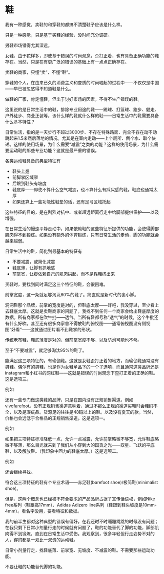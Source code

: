 # 鞋

我有一种感觉，卖鞋的和穿鞋的都搞不清楚鞋子应该是什么样。

只是一种感觉，只是基于买鞋的经验，没时间充分调研。

男鞋市场错得尤其深远。

女鞋，由于花样多，即使基于错误的时尚观念，歪打正着，也有具备正确功能的鞋存在。当然，只是在有更广泛的错误的基础上有一点点正确存在。

卖鞋的商家，只懂“卖”，不懂“鞋”。

穿鞋的个人，在由来已久的消费主义和变质的时尚崛起的过程中——不仅仅是中国——早已被忽悠得不知道鞋是什么。

做鞋的厂家，肯定懂鞋，但出于讨好市场的因素，不得不生产错误的鞋。

这里说的是日常生活中的鞋，排除专业用途的鞋——踢球、打篮球、跑步、健走、户外徒步、商业正装等，该什么样的鞋就什么样的鞋——日常生活中的鞋需要具备什么基本特性？

日常生活，指的是一天步行不超过3000步、不存在特殊路面、完全不存在动不动跳起来1.5米然后落地的情况。尤其是在室内走动——上个厕所、倒个水、取个快递。这样的使用场景，为什么需要“减震”之类的功能？这样的使用场景，为什么需要运动鞋的那些专业功能？这就是最严重的错误。

各类运动鞋具备的典型特征有

* 鞋头上翘
* 前脚掌区域窄
* 后跟到鞋头有坡度
*  鞋底厚——即使不算什么空气减震，也不算什么有踩屎感的鞋，鞋底也通常太厚
*  如果还算上一些功能性鞋垫的话，还有足弓区域托起

这些特征的目的，是在剧烈对抗中、或者超远距离行走中给脚部提供保护——以及增强。

在日常生活的慢速平静走动中，如果依赖鞋的这些特征所提供的功能，会使得脚部肌肉得不到锻炼。如果没有额外的体育锻炼，只有日常生活的走动，脚的功能就会越来越弱。

日常生活中的鞋，简化到最基本的特征有

* 不要减震，或简化减震
* 鞋底薄，让脚有抓地感
* 前掌宽，让脚依赖自己的肌肉拱起，而不是靠鞋挤出来

买鞋时，要找到同时满足这三个特征的鞋，会很困难。

前掌宽度，这一条就足够淘汰80%的鞋了。简直就是新时代的裹小脚。

洞洞鞋那个品牌，前掌的宽度是对的，但鞋底太厚——好吧，我没穿过，至少看上去鞋底太厚。这就是卖鞋商家的问题了，我找不到任何一个商家会给出鞋底厚度的数据。所有商家都在吹牛批——透气。当所有鞋都号称“透气”的时候，这个牛批还有什么好吹。甚至还有很多商家舍不得放鞋的俯视图——通常俯视图没有侧视图“好看”——这就通过图片看不到鞋掌的形状。

传统老布鞋，鞋底薄度是对的，但前掌宽度不够，以及防滑可能也不够。

至于“不要减震”，就足够淘汰95%的鞋了。

能满足这三项特征的，有瑜伽鞋。这就是女鞋歪打正着的地方，而瑜伽鞋通常没有男鞋。偶尔有的男鞋，也是作为女鞋单品下的一个子选项，而且通常这类品牌还是instagram和小红书的网红鞋——这就是错误的时尚观念下歪打正着的正确的鞋。这是选项三。

例如

还有一些专门做这类鞋的品牌，只是在国内没有正规销售渠道。例如vivofarefoot。没有正规销售渠道意味着，通过不那么正规的渠道买鞋时会鞋码不全，以及是瑕疵品。货源足的往往是48码以上的鞋。以及没有夏天的款。当然，价格也会远低于合格品的正规销售渠道。这是选项一。

例如

如果把三项特征标准降低一点，允许一点减震，允许前掌略微不够宽，允许鞋底略微不够薄，那么目光就来到了我们从小穿到大的国货之光——双星、飞跃的平底鞋，以及解放鞋。（我印象中回力的鞋底太厚。）这是选项二。  


例如

还会继续寻找。

符合这三项特征的鞋有个专业术语——赤足鞋\(barefoot shoe\)/极简鞋\(minimalist shoe\)。

  
但是，这两个概念也已经被不符合要求的产品品牌占据了宣传话语权，例如Nike free系列（鞋跟高17mm）、Adidas Adizero line系列（鞋跟到鞋头坡度是10mm-4mm）。看名字没用，要看特征和数据。

我的前半生都对这种典型的错误有偏好。在我还时不时蹦蹦跳跳的时候没有问题；在我只剩下日常小剂量行走的时候就有问题了，鞋的功能替代了脚的功能，脚部肌肉得不到锻炼，直到在日常生活中受伤。我观察到，很多年轻但行走姿势不对的人，穿的都是一双比一双贵的运动鞋。  


日常小剂量行走，找鞋底薄、前掌宽、无坡度、不减震的鞋。不需要那些运动功能。  


不要让鞋的功能替代脚的功能。

